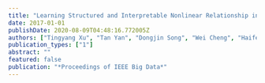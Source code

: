 ```yaml
---
title: "Learning Structured and Interpretable Nonlinear Relationship in Complex Physical Systems"
date: 2017-01-01
publishDate: 2020-08-09T04:48:16.772005Z
authors: ["Tingyang Xu", "Tan Yan", "Dongjin Song", "Wei Cheng", "Haifeng Chen", "Guofei Jiang", " JinboBi"]
publication_types: ["1"]
abstract: ""
featured: false
publication: "*Proceedings of IEEE Big Data*"
---
```


